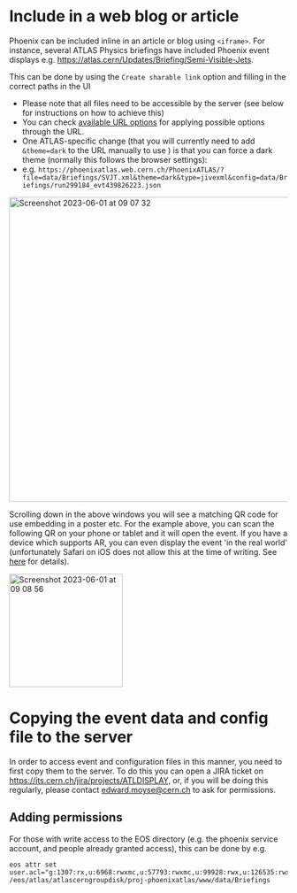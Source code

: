 # Include in a web blog or article

Phoenix can be included inline in an article or blog using `<iframe>`. For instance, several ATLAS Physics briefings have included Phoenix event displays e.g. https://atlas.cern/Updates/Briefing/Semi-Visible-Jets.

This can be done by using the `Create sharable link` option and filling in the correct paths in the UI
 * Please note that all files need to be accessible by the server (see below for instructions on how to achieve this)
 * You can check [available URL options](https://github.com/HSF/phoenix/blob/master/guides/users.md#url-options) for applying possible options through the URL.
 * One ATLAS-specific change (that you will currently need to add `&theme=dark` to the URL manually to use ) is that you can force a dark theme (normally this follows the browser settings):
  * e.g. `https://phoenixatlas.web.cern.ch/PhoenixATLAS/?file=data/Briefings/SVJT.xml&theme=dark&type=jivexml&config=data/Briefings/run299184_evt439826223.json`

<img width="551" alt="Screenshot 2023-06-01 at 09 07 32" src="https://github.com/ATLAS-experiment/PhoenixATLAS/assets/6764617/34ef3232-f337-4bed-adb8-fb1789cbdcdb">

Scrolling down in the above windows you will see a matching QR code for use embedding in a poster etc. For the example above, you can scan the following QR on your phone or tablet and it will open the event. If you have a device which supports AR, you can even display the event 'in the real world' (unfortunately Safari on iOS does not allow this at the time of writing. See [here](https://github.com/HSF/phoenix/blob/main/guides/users.md#arvr-mode) for details).

<img width="205" alt="Screenshot 2023-06-01 at 09 08 56" src="https://github.com/ATLAS-experiment/PhoenixATLAS/assets/6764617/bb5709be-53b8-4542-a72b-a747d754ad2a">

# Copying the event data and config file to the server

In order to access event and configuration files in this manner, you need to first copy them to the server. To do this you can open a JIRA ticket on https://its.cern.ch/jira/projects/ATLDISPLAY, or, if you will be doing this regularly, please contact edward.moyse@cern.ch to ask for permissions. 

## Adding permissions
For those with write access to the EOS directory (e.g. the phoenix service account, and people already granted access), this can be done by e.g.
```
eos attr set  user.acl="g:1307:rx,u:6968:rwxmc,u:57793:rwxmc,u:99928:rwx,u:126535:rwx,u:58351:rwxmc,u:1203:rwxmc" /eos/atlas/atlascerngroupdisk/proj-phoenixatlas/www/data/Briefings
```
